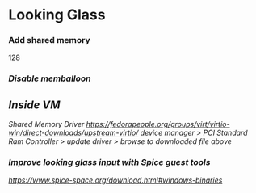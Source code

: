 # Looking Glass

### Add shared memory
<shmem name="looking-glass">
  <model type="ivshmem-plain"/>
  <size unit="M">128</size>
  <address type="pci" domain="0x0000" bus="0x00" slot="0x0c" function="0x0"/>
</shmem>

### Disable memballoon
<memballoon model="none"/>

## Inside VM

Shared Memory Driver
  https://fedorapeople.org/groups/virt/virtio-win/direct-downloads/upstream-virtio/
  device manager > PCI Standard Ram Controller > update driver > browse to downloaded file above

### Improve looking glass input with Spice guest tools
https://www.spice-space.org/download.html#windows-binaries
